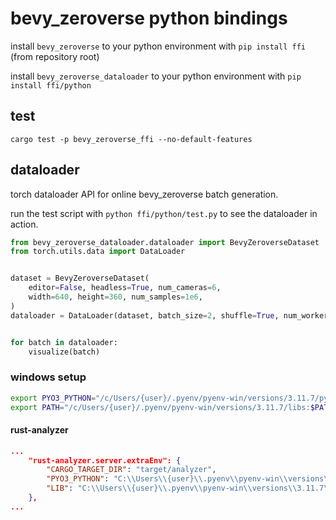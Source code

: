 # bevy_zeroverse python bindings

install `bevy_zeroverse` to your python environment with `pip install ffi` (from repository root)

install `bevy_zeroverse_dataloader` to your python environment with `pip install ffi/python`


## test

`cargo test -p bevy_zeroverse_ffi --no-default-features`


## dataloader

torch dataloader API for online bevy_zeroverse batch generation.

run the test script with `python ffi/python/test.py` to see the dataloader in action.

```python
from bevy_zeroverse_dataloader.dataloader import BevyZeroverseDataset
from torch.utils.data import DataLoader


dataset = BevyZeroverseDataset(
    editor=False, headless=True, num_cameras=6,
    width=640, height=360, num_samples=1e6,
)
dataloader = DataLoader(dataset, batch_size=2, shuffle=True, num_workers=1)


for batch in dataloader:
    visualize(batch)
```


<!-- ### macos setup -->

<!-- ```bash
LIBTORCH_PATH=$(python3 -c "import site; print(site.getsitepackages()[0] + '/torch/lib')")
export DYLD_LIBRARY_PATH=$LIBTORCH_PATH:$DYLD_LIBRARY_PATH
``` -->


### windows setup

```bash
export PYO3_PYTHON="/c/Users/{user}/.pyenv/pyenv-win/versions/3.11.7/python.exe"
export PATH="/c/Users/{user}/.pyenv/pyenv-win/versions/3.11.7/libs:$PATH"
```

#### rust-analyzer


```json
...
    "rust-analyzer.server.extraEnv": {
        "CARGO_TARGET_DIR": "target/analyzer",
        "PYO3_PYTHON": "C:\\Users\\{user}\\.pyenv\\pyenv-win\\versions\\3.11.7\\python.exe",
        "LIB": "C:\\Users\\{user}\\.pyenv\\pyenv-win\\versions\\3.11.7\\libs"
    },
...
```
